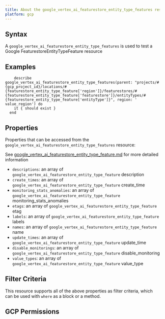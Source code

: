 ```yaml
---
title: About the google_vertex_ai_featurestore_entity_type_features resource
platform: gcp
---
```


## Syntax
A `google_vertex_ai_featurestore_entity_type_features` is used to test a Google FeaturestoreEntityTypeFeature resource

## Examples
```
    describe google_vertex_ai_featurestore_entity_type_features(parent: "projects/#{gcp_project_id}/locations/#{featurestore_entity_type_feature['region']}/featurestores/#{featurestore_entity_type_feature['featurestore']}/entityTypes/#{featurestore_entity_type_feature['entityType']}", region: ' value_region') do
    it { should exist }
  end
```

## Properties
Properties that can be accessed from the `google_vertex_ai_featurestore_entity_type_features` resource:

See [google_vertex_ai_featurestore_entity_type_feature.md](google_vertex_ai_featurestore_entity_type_feature.md) for more detailed information
  * `descriptions`: an array of `google_vertex_ai_featurestore_entity_type_feature` description
  * `create_times`: an array of `google_vertex_ai_featurestore_entity_type_feature` create_time
  * `monitoring_stats_anomalies`: an array of `google_vertex_ai_featurestore_entity_type_feature` monitoring_stats_anomalies
  * `etags`: an array of `google_vertex_ai_featurestore_entity_type_feature` etag
  * `labels`: an array of `google_vertex_ai_featurestore_entity_type_feature` labels
  * `names`: an array of `google_vertex_ai_featurestore_entity_type_feature` name
  * `update_times`: an array of `google_vertex_ai_featurestore_entity_type_feature` update_time
  * `disable_monitorings`: an array of `google_vertex_ai_featurestore_entity_type_feature` disable_monitoring
  * `value_types`: an array of `google_vertex_ai_featurestore_entity_type_feature` value_type

## Filter Criteria
This resource supports all of the above properties as filter criteria, which can be used
with `where` as a block or a method.

## GCP Permissions
